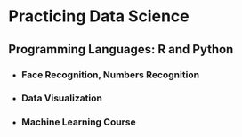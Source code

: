 # **Practicing Data Science**
## Programming Languages: R and Python
- ### Face Recognition, Numbers Recognition
- ### Data Visualization
- ### Machine Learning Course
